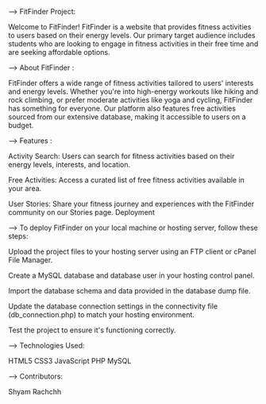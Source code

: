 --> FitFinder Project:

Welcome to FitFinder! FitFinder is a website that provides fitness activities to users based on their energy levels. Our primary target audience includes students who are looking to engage in fitness activities in their free time and are seeking affordable options.

--> About FitFinder :

FitFinder offers a wide range of fitness activities tailored to users' interests and energy levels. Whether you're into high-energy workouts like hiking and rock climbing, or prefer moderate activities like yoga and cycling, FitFinder has something for everyone. Our platform also features free activities sourced from our extensive database, making it accessible to users on a budget.

--> Features :

Activity Search: Users can search for fitness activities based on their energy levels, interests, and location.

Free Activities: Access a curated list of free fitness activities available in your area.

User Stories: Share your fitness journey and experiences with the FitFinder community on our Stories page.
Deployment

--> To deploy FitFinder on your local machine or hosting server, follow these steps:

Upload the project files to your hosting server using an FTP client or cPanel File Manager.

Create a MySQL database and database user in your hosting control panel.

Import the database schema and data provided in the database dump file.

Update the database connection settings in the connectivity file (db_connection.php) to match your hosting environment.

Test the project to ensure it's functioning correctly.

--> Technologies Used:

HTML5
CSS3
JavaScript
PHP
MySQL

--> Contributors:

Shyam Rachchh

